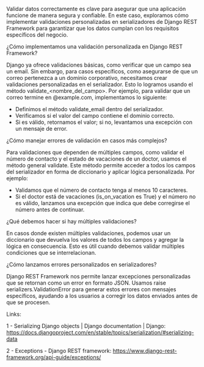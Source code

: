 Validar datos correctamente es clave para asegurar que una aplicación funcione de manera segura y confiable. En este caso, exploramos cómo implementar validaciones personalizadas en serializadores de Django REST Framework para garantizar que los datos cumplan con los requisitos específicos del negocio.


¿Cómo implementamos una validación personalizada en Django REST Framework?

Django ya ofrece validaciones básicas, como verificar que un campo sea un email. Sin embargo, para casos específicos, como asegurarse de que un correo pertenezca a un dominio corporativo, necesitamos crear validaciones personalizadas en el serializador. Esto lo logramos usando el método validate_<nombre_del_campo>. Por ejemplo, para validar que un correo termine en @example.com, implementamos lo siguiente:

- Definimos el método validate_email dentro del serializador.
- Verificamos si el valor del campo contiene el dominio correcto.
- Si es válido, retornamos el valor; si no, levantamos una excepción con un mensaje de error.


¿Cómo manejar errores de validación en casos más complejos?

Para validaciones que dependen de múltiples campos, como validar el número de contacto y el estado de vacaciones de un doctor, usamos el método general validate. Este método permite acceder a todos los campos del serializador en forma de diccionario y aplicar lógica personalizada.
Por ejemplo:

- Validamos que el número de contacto tenga al menos 10 caracteres.
- Si el doctor está de vacaciones (is_on_vacation es True) y el número no es válido, lanzamos una excepción que indica que debe corregirse el número antes de continuar.


¿Qué debemos hacer si hay múltiples validaciones?

En casos donde existen múltiples validaciones, podemos usar un diccionario que devuelva los valores de todos los campos y agregar la lógica en consecuencia. Esto es útil cuando debemos validar múltiples condiciones que se interrelacionan.

¿Cómo lanzamos errores personalizados en serializadores?

Django REST Framework nos permite lanzar excepciones personalizadas que se retornan como un error en formato JSON. Usamos raise serializers.ValidationError para generar estos errores con mensajes específicos, ayudando a los usuarios a corregir los datos enviados antes de que se procesen.


Links:

1 - Serializing Django objects | Django documentation | Django:
https://docs.djangoproject.com/en/stable/topics/serialization/#serializing-data

2 - Exceptions - Django REST framework:
https://www.django-rest-framework.org/api-guide/exceptions/